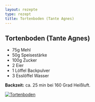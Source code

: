 ```yaml
---
layout: rezepte
type: rezept
title: Tortenboden (Tante Agnes)
---
```


## Tortenboden (Tante Agnes)

- 75g Mehl
- 50g Speisestärke
- 100g Zucker
- 2 Eier
- 1 Löffel Backpulver
- 3 Esslöffel Wasser

**Backzeit:** ca. 25 min bei 160 Grad Heißluft.

<a href="{{site.baseurl_rezepte}}/img/tortenboden-tante-agnes.jpg"><img alt="Tortenboden" src="{{site.baseurl_rezepte}}/img/tortenboden-tante-agnes.jpg" class="original_rezept" /></a>


